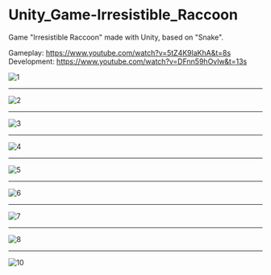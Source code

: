 # Unity_Game-Irresistible_Raccoon
Game "Irresistible Raccoon" made with Unity, based on "Snake".

Gameplay: https://www.youtube.com/watch?v=5tZ4K9laKhA&t=8s
Development: https://www.youtube.com/watch?v=DFnn59hOvlw&t=13s


![1](https://user-images.githubusercontent.com/44413511/83685018-3f3a4300-a5e8-11ea-8b0b-2cd6c5e450f6.png)

_______________________________________________________________

![2](https://user-images.githubusercontent.com/44413511/83685559-2716f380-a5e9-11ea-8442-b91b0a4459c4.png)

_______________________________________________________________

![3](https://user-images.githubusercontent.com/44413511/83685568-29794d80-a5e9-11ea-9fe5-7457983e4db8.png)

_______________________________________________________________

![4](https://user-images.githubusercontent.com/44413511/83685576-2bdba780-a5e9-11ea-8753-a5f6402dee8e.png)

_______________________________________________________________

![5](https://user-images.githubusercontent.com/44413511/83685582-2da56b00-a5e9-11ea-98be-27ca5a5fe826.png)

_______________________________________________________________

![6](https://user-images.githubusercontent.com/44413511/83685588-2f6f2e80-a5e9-11ea-9b5d-f75186c0e270.png)

_______________________________________________________________

![7](https://user-images.githubusercontent.com/44413511/83685593-3138f200-a5e9-11ea-87ac-48d1fc5dc579.png)

_______________________________________________________________

![8](https://user-images.githubusercontent.com/44413511/83685600-3302b580-a5e9-11ea-92e3-6abee0cbd8ac.png)

_______________________________________________________________

![10](https://user-images.githubusercontent.com/44413511/83685608-34cc7900-a5e9-11ea-819e-ca51b060f300.png)
